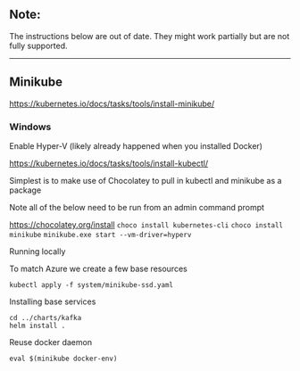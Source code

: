 ## Note:

The instructions below are out of date. They might work partially but are not fully supported.

---

## Minikube

https://kubernetes.io/docs/tasks/tools/install-minikube/

### Windows

Enable Hyper-V (likely already happened when you installed Docker)

https://kubernetes.io/docs/tasks/tools/install-kubectl/

Simplest is to make use of Chocolatey to pull in kubectl and minikube as a package

Note all of the below need to be run from an admin command prompt

https://chocolatey.org/install
`choco install kubernetes-cli`
`choco install minikube`
`minikube.exe start --vm-driver=hyperv`

Running locally

To match Azure we create a few base resources

`kubectl apply -f system/minikube-ssd.yaml`

Installing base services

```
cd ../charts/kafka
helm install .
```

Reuse docker daemon

`eval $(minikube docker-env)`
